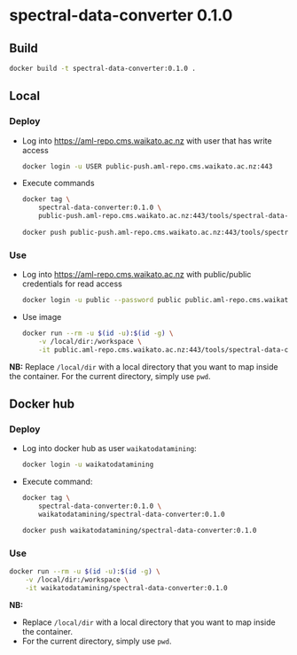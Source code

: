 # spectral-data-converter 0.1.0

## Build

```bash
docker build -t spectral-data-converter:0.1.0 .
```

## Local

### Deploy

* Log into https://aml-repo.cms.waikato.ac.nz with user that has write access

  ```bash
  docker login -u USER public-push.aml-repo.cms.waikato.ac.nz:443
  ```

* Execute commands

  ```bash
  docker tag \
      spectral-data-converter:0.1.0 \
      public-push.aml-repo.cms.waikato.ac.nz:443/tools/spectral-data-converter:0.1.0
      
  docker push public-push.aml-repo.cms.waikato.ac.nz:443/tools/spectral-data-converter:0.1.0
  ```

### Use

* Log into https://aml-repo.cms.waikato.ac.nz with public/public credentials for read access

  ```bash
  docker login -u public --password public public.aml-repo.cms.waikato.ac.nz:443
  ```

* Use image

  ```bash
  docker run --rm -u $(id -u):$(id -g) \
      -v /local/dir:/workspace \
      -it public.aml-repo.cms.waikato.ac.nz:443/tools/spectral-data-converter:0.1.0
  ```

**NB:** Replace `/local/dir` with a local directory that you want to map inside the container. 
For the current directory, simply use `pwd`.


## Docker hub

### Deploy

* Log into docker hub as user `waikatodatamining`:

  ```bash
  docker login -u waikatodatamining
  ```

* Execute command:

  ```bash
  docker tag \
      spectral-data-converter:0.1.0 \
      waikatodatamining/spectral-data-converter:0.1.0
  
  docker push waikatodatamining/spectral-data-converter:0.1.0
  ```

### Use

```bash
docker run --rm -u $(id -u):$(id -g) \
    -v /local/dir:/workspace \
    -it waikatodatamining/spectral-data-converter:0.1.0
```

**NB:** 

* Replace `/local/dir` with a local directory that you want to map inside the container. 
* For the current directory, simply use `pwd`.
